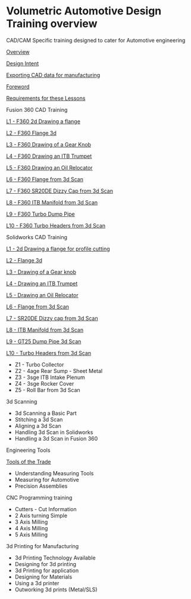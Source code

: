 # Volumetric Automotive Design Training overview

CAD/CAM Specific training designed to cater for Automotive engineering

[Overview](Volumetric%20Automotive%20Design%20Training%20overview%20a4b4e487213e4505870034ae6786ee22/Overview%204139d4a1452e4be7aa5de1135610a596.md)

[Design Intent](Volumetric%20Automotive%20Design%20Training%20overview%20a4b4e487213e4505870034ae6786ee22/Design%20Intent%20fd8fe8df89dd429f89b6180298fed53e.md)

[Exporting CAD data for manufacturing](Volumetric%20Automotive%20Design%20Training%20overview%20a4b4e487213e4505870034ae6786ee22/Exporting%20CAD%20data%20for%20manufacturing%2069313df58f814ad9b9a33557a1b4e648.md)

[Foreword](https://www.notion.so/Foreword-95d17cdf428242bb9dd6f2e149630c3f?pvs=21)

[Requirements for these Lessons](Volumetric%20Automotive%20Design%20Training%20overview%20a4b4e487213e4505870034ae6786ee22/Requirements%20for%20these%20Lessons%20d6fbce950eb44726ba06c27979eb82c0.md)

Fusion 360 CAD Training

[L1 - F360 2d Drawing a flange](Volumetric%20Automotive%20Design%20Training%20overview%20a4b4e487213e4505870034ae6786ee22/L1%20-%20F360%202d%20Drawing%20a%20flange%202aaf04f9aa1e4e0d9ff07fdab8b830e3.md)

[L2 - F360 Flange 3d](Volumetric%20Automotive%20Design%20Training%20overview%20a4b4e487213e4505870034ae6786ee22/L2%20-%20F360%20Flange%203d%201fdc66279e6445f496f21a8b1ba0d02f.md)

[L3 - F360 Drawing of a Gear Knob](Volumetric%20Automotive%20Design%20Training%20overview%20a4b4e487213e4505870034ae6786ee22/L3%20-%20F360%20Drawing%20of%20a%20Gear%20Knob%203560012e429248ee9ecb5e95816b34f5.md)

[L4 - F360 Drawing an ITB Trumpet](Volumetric%20Automotive%20Design%20Training%20overview%20a4b4e487213e4505870034ae6786ee22/L4%20-%20F360%20Drawing%20an%20ITB%20Trumpet%2005ba85fc5774484493b5768d0578bfac.md)

[L5 - F360 Drawing an Oil Relocator](Volumetric%20Automotive%20Design%20Training%20overview%20a4b4e487213e4505870034ae6786ee22/L5%20-%20F360%20Drawing%20an%20Oil%20Relocator%20b4d1f363158b47a08d5ac07f882b5809.md)

[L6 - F360 Flange from 3d Scan](Volumetric%20Automotive%20Design%20Training%20overview%20a4b4e487213e4505870034ae6786ee22/L6%20-%20F360%20Flange%20from%203d%20Scan%202939cf2ac48a4f7e93df0cf27b55fe41.md)

[L7 - F360 SR20DE Dizzy Cap from 3d Scan](Volumetric%20Automotive%20Design%20Training%20overview%20a4b4e487213e4505870034ae6786ee22/L7%20-%20F360%20SR20DE%20Dizzy%20Cap%20from%203d%20Scan%20ed06bcf75f3f465ea861cf0e64743ae5.md)

[L8 - F360 ITB Manifold from 3d Scan](Volumetric%20Automotive%20Design%20Training%20overview%20a4b4e487213e4505870034ae6786ee22/L8%20-%20F360%20ITB%20Manifold%20from%203d%20Scan%20dd4b20c5d4ef4a9fb4668120e0ad47b8.md)

[L9 - F360 Turbo Dump Pipe](Volumetric%20Automotive%20Design%20Training%20overview%20a4b4e487213e4505870034ae6786ee22/L9%20-%20F360%20Turbo%20Dump%20Pipe%208fb1740593d943dc9c4d0f8fb8dac7a9.md)

[L10 - F360 Turbo Headers from 3d Scan](Volumetric%20Automotive%20Design%20Training%20overview%20a4b4e487213e4505870034ae6786ee22/L10%20-%20F360%20Turbo%20Headers%20from%203d%20Scan%20f7d5faec26f246bd982dacc470cd375d.md)

Solidworks CAD Training

[L1 - 2d Drawing a flange for profile cutting](Volumetric%20Automotive%20Design%20Training%20overview%20a4b4e487213e4505870034ae6786ee22/L1%20-%202d%20Drawing%20a%20flange%20for%20profile%20cutting%20bec344f5f27d41bbb7363bac52453b45.md)

[L2 - Flange 3d](Volumetric%20Automotive%20Design%20Training%20overview%20a4b4e487213e4505870034ae6786ee22/L2%20-%20Flange%203d%20fc96f6782cbc4469bb657b2250b9ae05.md)

[L3 - Drawing of a Gear knob](Volumetric%20Automotive%20Design%20Training%20overview%20a4b4e487213e4505870034ae6786ee22/L3%20-%20Drawing%20of%20a%20Gear%20knob%20b15b01ed563c42ef84da7c6af50f5180.md)

[L4 - Drawing an ITB Trumpet](Volumetric%20Automotive%20Design%20Training%20overview%20a4b4e487213e4505870034ae6786ee22/L4%20-%20Drawing%20an%20ITB%20Trumpet%201d30a5e9266c417198d8e9a4f0bd4051.md)

[L5 - Drawing an Oil Relocator](Volumetric%20Automotive%20Design%20Training%20overview%20a4b4e487213e4505870034ae6786ee22/L5%20-%20Drawing%20an%20Oil%20Relocator%20814ee388bafb4699ac73460fa52caba5.md)

[L6 - Flange from 3d Scan](Volumetric%20Automotive%20Design%20Training%20overview%20a4b4e487213e4505870034ae6786ee22/L6%20-%20Flange%20from%203d%20Scan%20dd0d1d8a696d485780c37b263f829ab3.md)

[L7 - SR20DE Dizzy cap from 3d Scan](Volumetric%20Automotive%20Design%20Training%20overview%20a4b4e487213e4505870034ae6786ee22/L7%20-%20SR20DE%20Dizzy%20cap%20from%203d%20Scan%20f72728eac7bd4b97a2dd8288035a023f.md)

[L8 - ITB Manifold from 3d Scan](Volumetric%20Automotive%20Design%20Training%20overview%20a4b4e487213e4505870034ae6786ee22/L8%20-%20ITB%20Manifold%20from%203d%20Scan%20a0dd9c4e68e6420c9284429887dd1115.md)

[L9 - GT25 Dump Pipe 3d Scan](Volumetric%20Automotive%20Design%20Training%20overview%20a4b4e487213e4505870034ae6786ee22/L9%20-%20GT25%20Dump%20Pipe%203d%20Scan%20157023fb16cb45abbc6f84d2c9d1f4ab.md)

[L10 - Turbo Headers from 3d Scan](Volumetric%20Automotive%20Design%20Training%20overview%20a4b4e487213e4505870034ae6786ee22/L10%20-%20Turbo%20Headers%20from%203d%20Scan%2075a8f2672673464cbaf53bca0fba3354.md)

- Z1 - Turbo Collector
- Z2 - 4age Rear Sump - Sheet Metal
- Z3 - 3sge ITB Intake Plenum
- Z4 - 3sge Rocker Cover
- Z5 - Roll Bar from 3d Scan

3d Scanning

- 3d Scanning a Basic Part
- Stitching a 3d Scan
- Aligning a 3d Scan
- Handling 3d Scan in Solidworks
- Handling a 3d Scan in Fusion 360

Engineering Tools

[Tools of the Trade](Volumetric%20Automotive%20Design%20Training%20overview%20a4b4e487213e4505870034ae6786ee22/Tools%20of%20the%20Trade%208aa1ea9c92be4bd690a16949368ca63b.md)

- Understanding Measuring Tools
- Measuring for Automotive
- Precision Assemblies

CNC Programming training

- Cutters - Cut Information
- 2 Axis turning Simple
- 3 Axis Milling
- 4 Axis Milling
- 5 Axis Milling

3d Printing for Manufacturing

- 3d Printing Technology Available
- Designing for 3d printing
- 3d Printing for application
- Designing for Materials
- Using a 3d printer
- Outworking 3d prints (Metal/SLS)